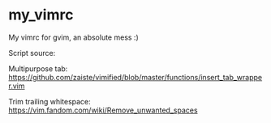 # my_vimrc

My vimrc for gvim, an absolute mess :)

Script source:

Multipurpose tab:  
https://github.com/zaiste/vimified/blob/master/functions/insert_tab_wrapper.vim

Trim trailing whitespace:  
https://vim.fandom.com/wiki/Remove_unwanted_spaces
